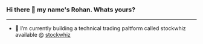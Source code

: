 ### Hi there 👋 my name's Rohan. Whats yours?
-----------

- 🔭 I’m currently building a technical trading paltform called stockwhiz available @ [stockwhiz](https://www.stockwhiz.in)
